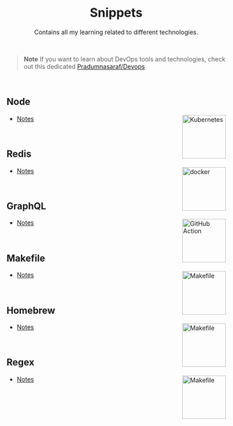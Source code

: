 <h1 align="center"> Snippets </h1>

<p align="center"> Contains all my learning related to different technologies. </p>

<br>

> **Note** If you want to learn about DevOps tools and technologies, check out this dedicated [Pradumnasaraf/Devops](https://github.com/Pradumnasaraf/DevOps/)

<br>

## Node

<img align="right" src="https://github.com/Pradumnasaraf/Snippets/assets/51878265/3ca93d20-3ffc-4796-94a1-314e7567fbbe" height="100" alt="Kubernetes"> 

- [Notes](Node/README.md)

<br>

## Redis

<img align="right" src="https://github.com/Pradumnasaraf/Snippets/assets/51878265/25bad6a3-3ed5-4c8c-9fd4-716600af0459 " height="100" alt="docker"> 

- [Notes](docs/redis.md)

<br>

## GraphQL

<img align="right" src="https://github.com/Pradumnasaraf/Snippets/assets/51878265/f0f727d8-1245-474b-8ab7-43051b43b8b3" height="100" alt="GitHub Action"> 

- [Notes](docs/graphql.md)

<br>

## Makefile

<img align="right" src="https://github.com/Pradumnasaraf/Snippets/assets/51878265/36dd506c-2e11-45fa-8ee4-a009ad3ab915" height="100" alt="Makefile">

- [Notes](docs/makefile.md)

<br>

## Homebrew

<img align="right" src="https://github.com/Pradumnasaraf/Snippets/assets/51878265/829d093c-d95c-4e3d-9dd7-1d66f3669c4b" height="100" alt="Makefile">

- [Notes](docs/homebrew.md)

<br>


## Regex

<img align="right" src="https://github.com/user-attachments/assets/8fd2df91-9d17-4cfd-98d0-e517ebd2542c" height="100" alt="Makefile">

- [Notes](docs/regex.md)
